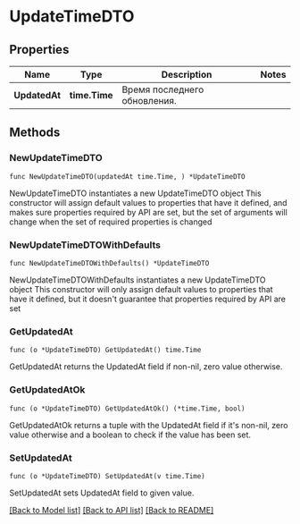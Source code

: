 # UpdateTimeDTO

## Properties

Name | Type | Description | Notes
------------ | ------------- | ------------- | -------------
**UpdatedAt** | **time.Time** | Время последнего обновления. | 

## Methods

### NewUpdateTimeDTO

`func NewUpdateTimeDTO(updatedAt time.Time, ) *UpdateTimeDTO`

NewUpdateTimeDTO instantiates a new UpdateTimeDTO object
This constructor will assign default values to properties that have it defined,
and makes sure properties required by API are set, but the set of arguments
will change when the set of required properties is changed

### NewUpdateTimeDTOWithDefaults

`func NewUpdateTimeDTOWithDefaults() *UpdateTimeDTO`

NewUpdateTimeDTOWithDefaults instantiates a new UpdateTimeDTO object
This constructor will only assign default values to properties that have it defined,
but it doesn't guarantee that properties required by API are set

### GetUpdatedAt

`func (o *UpdateTimeDTO) GetUpdatedAt() time.Time`

GetUpdatedAt returns the UpdatedAt field if non-nil, zero value otherwise.

### GetUpdatedAtOk

`func (o *UpdateTimeDTO) GetUpdatedAtOk() (*time.Time, bool)`

GetUpdatedAtOk returns a tuple with the UpdatedAt field if it's non-nil, zero value otherwise
and a boolean to check if the value has been set.

### SetUpdatedAt

`func (o *UpdateTimeDTO) SetUpdatedAt(v time.Time)`

SetUpdatedAt sets UpdatedAt field to given value.



[[Back to Model list]](../README.md#documentation-for-models) [[Back to API list]](../README.md#documentation-for-api-endpoints) [[Back to README]](../README.md)


